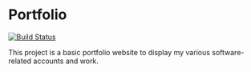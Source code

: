 <h1>Portfolio</h1>

[![Build Status](https://jenkins.nathanrahm.com/buildStatus/icon?job=rahmnathan-portfolio)](https://jenkins.nathanrahm.com/job/rahmnathan-portfolio/)

This project is a basic portfolio website to display my various software-related accounts and work.